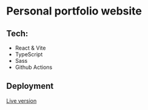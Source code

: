 # Personal portfolio website

## Tech:
- React & Vite
- TypeScript
- Sass
- Github Actions

## Deployment

[Live version](https://www.laras.cc/)